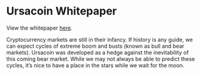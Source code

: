 # Ursacoin Whitepaper

View the whitepaper [here](ursacoin.github.io/whitepaper.pdf).

Cryptocurrency markets are still in their infancy. If history is any guide, we can expect cycles of extreme boom and busts (known as bull and bear markets). Ursacoin was developed as a hedge against the inevitability of this coming bear market. While we may not always be able to predict these cycles, it’s nice to have a place in the stars while we wait for the moon.
